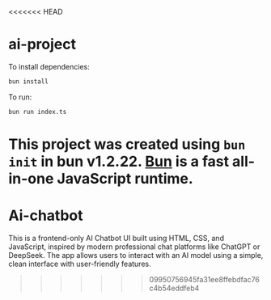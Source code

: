 <<<<<<< HEAD
# ai-project

To install dependencies:

```bash
bun install
```

To run:

```bash
bun run index.ts
```

This project was created using `bun init` in bun v1.2.22. [Bun](https://bun.com) is a fast all-in-one JavaScript runtime.
=======
# Ai-chatbot
This is a frontend-only AI Chatbot UI built using HTML, CSS, and JavaScript, inspired by modern professional chat platforms like ChatGPT or DeepSeek. The app allows users to interact with an AI model using a simple, clean interface with user-friendly features.
>>>>>>> 09950756945fa31ee8ffebdfac76c4b54eddfeb4
